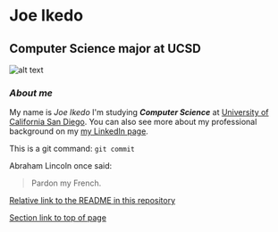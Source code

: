 # Joe Ikedo
## Computer Science major at UCSD

![alt text](https://i.imgur.com/n9z7YkR.jpg "Joe Ikedo")
### *About me*
My name is *Joe Ikedo* I'm studying ***Computer Science*** at [University of California San Diego](https://ucsd.edu/). You can also see more about my professional background on my [my LinkedIn page](https://www.linkedin.com/in/joe-ikedo/).

This is a git command: `git commit`

Abraham Lincoln once said:
> Pardon my French.

[Relative link to the README in this repository](README.md)















[Section link to top of page](#joe-ikedo)

